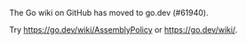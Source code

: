 The Go wiki on GitHub has moved to go.dev (#61940).

Try <https://go.dev/wiki/AssemblyPolicy> or <https://go.dev/wiki/>.


